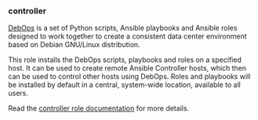 ### controller

[DebOps](http://www.debops.org/) is a set of Python scripts, Ansible
playbooks and Ansible roles designed to work together to create a
consistent data center environment based on Debian GNU/Linux
distribution.

This role installs the DebOps scripts, playbooks and roles on a
specified host. It can be used to create remote Ansible Controller
hosts, which then can be used to control other hosts using DebOps. Roles
and playbooks will be installed by default in a central, system-wide
location, available to all users.

Read the [controller role documentation](https://docs.debops.org/en/master/ansible/roles/controller/) for more details.
